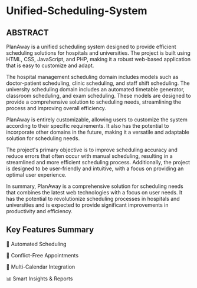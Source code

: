 # Unified-Scheduling-System

## ABSTRACT

PlanAway is a unified scheduling system designed to provide efficient scheduling solutions for hospitals and universities. The project is built using HTML, CSS, JavaScript, and PHP, making it a robust web-based application that is easy to customize and adapt.

The hospital management scheduling domain includes models such as doctor-patient scheduling, clinic scheduling, and staff shift scheduling. The university scheduling domain includes an automated timetable generator, classroom scheduling, and exam scheduling. These models are designed to provide a comprehensive solution to scheduling needs, streamlining the process and improving overall efficiency.

PlanAway is entirely customizable, allowing users to customize the system according to their specific requirements. It also has the potential to incorporate other domains in the future, making it a versatile and adaptable solution for scheduling needs.

The project's primary objective is to improve scheduling accuracy and reduce errors that often occur with manual scheduling, resulting in a streamlined and more efficient scheduling process. Additionally, the project is designed to be user-friendly and intuitive, with a focus on providing an optimal user experience.

In summary, PlanAway is a comprehensive solution for scheduling needs that combines the latest web technologies with a focus on user needs. It has the potential to revolutionize scheduling processes in hospitals and universities and is expected to provide significant improvements in productivity and efficiency.


## Key Features Summary

🤖 Automated Scheduling

🔄 Conflict-Free Appointments

📅 Multi-Calendar Integration

📊 Smart Insights & Reports
